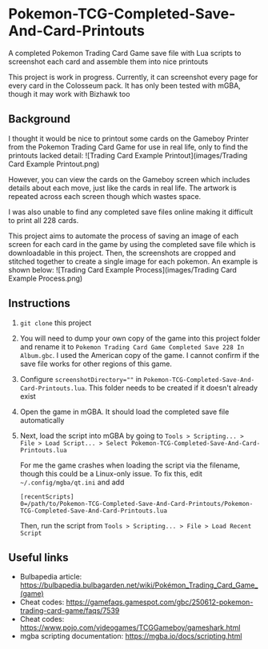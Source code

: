 # Pokemon-TCG-Completed-Save-And-Card-Printouts
A completed Pokemon Trading Card Game save file with Lua scripts to screenshot each card and assemble them into nice printouts

This project is work in progress. Currently, it can screenshot every page for every card in the Colosseum pack. It has only been tested with mGBA, though it may work with Bizhawk too

## Background
I thought it would be nice to printout some cards on the Gameboy Printer from the Pokemon Trading Card Game for use in real life, only to find the printouts lacked detail:
![Trading Card Example Printout](images/Trading Card Example Printout.png)

However, you can view the cards on the Gameboy screen which includes details about each move, just like the cards in real life. The artwork is repeated across each screen though which wastes space.

I was also unable to find any completed save files online making it difficult to print all 228 cards.

This project aims to automate the process of saving an image of each screen for each card in the game by using the completed save file which is downloadable in this project. Then, the screenshots are cropped and stitched together to create a single image for each pokemon. An example is shown below:
![Trading Card Example Process](images/Trading Card Example Process.png)

## Instructions
1. `git clone` this project
2. You will need to dump your own copy of the game into this project folder and rename it to `Pokemon Trading Card Game Completed Save 228 In Album.gbc`. I used the American copy of the game. I cannot confirm if the save file works for other regions of this game.
3. Configure `screenshotDirectory=""` in `Pokemon-TCG-Completed-Save-And-Card-Printouts.lua`. This folder needs to be created if it doesn't already exist
3. Open the game in mGBA. It should load the completed save file automatically
4. Next, load the script into mGBA by going to `Tools > Scripting... > File > Load Script... > Select Pokemon-TCG-Completed-Save-And-Card-Printouts.lua`

    For me the game crashes when loading the script via the filename, though this could be a Linux-only issue. To fix this, edit `~/.config/mgba/qt.ini` and add
    ```
    [recentScripts]
    0=/path/to/Pokemon-TCG-Completed-Save-And-Card-Printouts/Pokemon-TCG-Completed-Save-And-Card-Printouts.lua
    ```
    Then, run the script from `Tools > Scripting... > File > Load Recent Script`

## Useful links
* Bulbapedia article: https://bulbapedia.bulbagarden.net/wiki/Pokémon_Trading_Card_Game_(game)
* Cheat codes: https://gamefaqs.gamespot.com/gbc/250612-pokemon-trading-card-game/faqs/7539
* Cheat codes: https://www.pojo.com/videogames/TCGGameboy/gameshark.html
* mgba scripting documentation: https://mgba.io/docs/scripting.html
